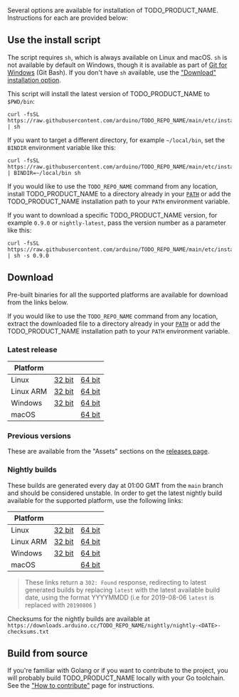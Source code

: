 <!-- Source: https://github.com/arduino/tooling-project-assets/blob/main/other/installation-script/installation.md -->

Several options are available for installation of TODO_PRODUCT_NAME. Instructions for each are provided below:

## Use the install script

The script requires `sh`, which is always available on Linux and macOS. `sh` is not available by default on Windows,
though it is available as part of [Git for Windows](https://gitforwindows.org/) (Git Bash). If you don't have `sh`
available, use the ["Download" installation option](#download).

This script will install the latest version of TODO_PRODUCT_NAME to `$PWD/bin`:

```
curl -fsSL https://raw.githubusercontent.com/arduino/TODO_REPO_NAME/main/etc/install.sh | sh
```

If you want to target a different directory, for example `~/local/bin`, set the `BINDIR` environment variable like this:

```
curl -fsSL https://raw.githubusercontent.com/arduino/TODO_REPO_NAME/main/etc/install.sh | BINDIR=~/local/bin sh
```

If you would like to use the `TODO_REPO_NAME` command from any location, install TODO_PRODUCT_NAME to a directory already in
your [`PATH`](https://wikipedia.org/wiki/PATH%5F%28variable%29) or add the TODO_PRODUCT_NAME installation path to your
`PATH` environment variable.

If you want to download a specific TODO_PRODUCT_NAME version, for example `0.9.0` or `nightly-latest`, pass the version
number as a parameter like this:

```
curl -fsSL https://raw.githubusercontent.com/arduino/TODO_REPO_NAME/main/etc/install.sh | sh -s 0.9.0
```

## Download

Pre-built binaries for all the supported platforms are available for download from the links below.

If you would like to use the `TODO_REPO_NAME` command from any location, extract the downloaded file to a directory already
in your [`PATH`](https://wikipedia.org/wiki/PATH%5F%28variable%29) or add the TODO_PRODUCT_NAME installation path to your
`PATH` environment variable.

### Latest release

| Platform  |                      |                      |
| --------- | -------------------- | -------------------- |
| Linux     | [32 bit][linux32]    | [64 bit][linux64]    |
| Linux ARM | [32 bit][linuxarm32] | [64 bit][linuxarm64] |
| Windows   | [32 bit][windows32]  | [64 bit][windows64]  |
| macOS     |                      | [64 bit][macos]      |

[linux64]: https://downloads.arduino.cc/TODO_REPO_NAME/TODO_REPO_NAME_latest_Linux_64bit.tar.gz
[linux32]: https://downloads.arduino.cc/TODO_REPO_NAME/TODO_REPO_NAME_latest_Linux_32bit.tar.gz
[linuxarm64]: https://downloads.arduino.cc/TODO_REPO_NAME/TODO_REPO_NAME_latest_Linux_ARM64.tar.gz
[linuxarm32]: https://downloads.arduino.cc/TODO_REPO_NAME/TODO_REPO_NAME_latest_Linux_ARMv7.tar.gz
[windows64]: https://downloads.arduino.cc/TODO_REPO_NAME/TODO_REPO_NAME_latest_Windows_64bit.zip
[windows32]: https://downloads.arduino.cc/TODO_REPO_NAME/TODO_REPO_NAME_latest_Windows_32bit.zip
[macos]: https://downloads.arduino.cc/TODO_REPO_NAME/TODO_REPO_NAME_latest_macOS_64bit.tar.gz

### Previous versions

These are available from the "Assets" sections on the [releases page](https://github.com/arduino/TODO_REPO_NAME/releases).

### Nightly builds

These builds are generated every day at 01:00 GMT from the `main` branch and should be considered unstable. In order to
get the latest nightly build available for the supported platform, use the following links:

| Platform  |                              |                              |
| --------- | ---------------------------- | ---------------------------- |
| Linux     | [32 bit][linux32-nightly]    | [64 bit][linux64-nightly]    |
| Linux ARM | [32 bit][linuxarm32-nightly] | [64 bit][linuxarm64-nightly] |
| Windows   | [32 bit][windows32-nightly]  | [64 bit][windows64-nightly]  |
| macOS     |                              | [64 bit][macos-nightly]      |

[linux64-nightly]: https://downloads.arduino.cc/TODO_REPO_NAME/nightly/TODO_REPO_NAME_nightly-latest_Linux_64bit.tar.gz
[linux32-nightly]: https://downloads.arduino.cc/TODO_REPO_NAME/nightly/TODO_REPO_NAME_nightly-latest_Linux_32bit.tar.gz
[linuxarm64-nightly]: https://downloads.arduino.cc/TODO_REPO_NAME/nightly/TODO_REPO_NAME_nightly-latest_Linux_ARM64.tar.gz
[linuxarm32-nightly]: https://downloads.arduino.cc/TODO_REPO_NAME/nightly/TODO_REPO_NAME_nightly-latest_Linux_ARMv7.tar.gz
[windows64-nightly]: https://downloads.arduino.cc/TODO_REPO_NAME/nightly/TODO_REPO_NAME_nightly-latest_Windows_64bit.zip
[windows32-nightly]: https://downloads.arduino.cc/TODO_REPO_NAME/nightly/TODO_REPO_NAME_nightly-latest_Windows_32bit.zip
[macos-nightly]: https://downloads.arduino.cc/TODO_REPO_NAME/nightly/TODO_REPO_NAME_nightly-latest_macOS_64bit.tar.gz

> These links return a `302: Found` response, redirecting to latest generated builds by replacing `latest` with the
> latest available build date, using the format YYYYMMDD (i.e for 2019-08-06 `latest` is replaced with `20190806` )

Checksums for the nightly builds are available at
`https://downloads.arduino.cc/TODO_REPO_NAME/nightly/nightly-<DATE>-checksums.txt`

## Build from source

If you're familiar with Golang or if you want to contribute to the project, you will probably build TODO_PRODUCT_NAME locally
with your Go toolchain. See the ["How to contribute"](CONTRIBUTING.md#building-the-source-code) page for instructions.
